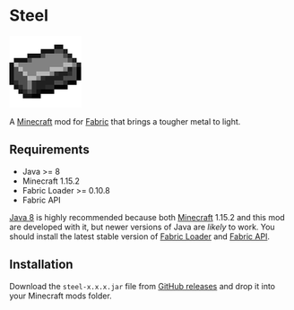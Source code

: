 # Steel

<img src="./src/main/resources/assets/steel/icon.png" alt="Pixelated steel ingot" width="128">

A [Minecraft](https://minecraft.net/) mod for [Fabric](https://fabricmc.net/) that brings a tougher metal to light.


## Requirements

- Java >= 8
- Minecraft 1.15.2
- Fabric Loader >= 0.10.8
- Fabric API

[Java 8](https://adoptium.net/?variant=openjdk8&jvmVariant=hotspot) is highly recommended because both [Minecraft](https://minecraft.net/) 1.15.2 and this mod are developed with it, but newer versions of Java are _likely_ to work. You should install the latest stable version of [Fabric Loader](https://fabricmc.net/use) and [Fabric API](https://www.curseforge.com/minecraft/mc-mods/fabric-api).


## Installation

Download the `steel-x.x.x.jar` file from [GitHub releases](https://github.com/realguyman/steel/releases) and drop it into your Minecraft mods folder.